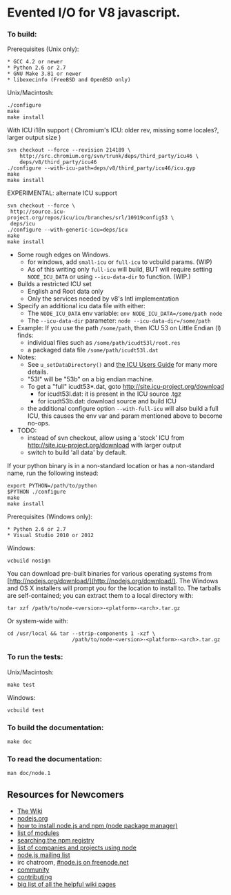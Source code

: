 Evented I/O for V8 javascript.
===

### To build:

Prerequisites (Unix only):

    * GCC 4.2 or newer
    * Python 2.6 or 2.7
    * GNU Make 3.81 or newer
    * libexecinfo (FreeBSD and OpenBSD only)

Unix/Macintosh:

    ./configure
    make
    make install

With ICU i18n support
( Chromium's ICU: older rev, missing some locales?, larger output size )

    svn checkout --force --revision 214189 \
        http://src.chromium.org/svn/trunk/deps/third_party/icu46 \
        deps/v8/third_party/icu46
    ./configure --with-icu-path=deps/v8/third_party/icu46/icu.gyp
    make
    make install

EXPERIMENTAL: alternate ICU support

    svn checkout --force \
     http://source.icu-project.org/repos/icu/icu/branches/srl/10919config53 \
     deps/icu
    ./configure --with-generic-icu=deps/icu
    make
    make install


   * Some rough edges on Windows.
      * for windows, add `small-icu` or `full-icu` to vcbuild params. (WIP)
      * As of this writing only `full-icu` will build, BUT will require
      setting `NODE_ICU_DATA` or using `--icu-data-dir` to function. (WIP.)
   * Builds a restricted ICU set
      * English and Root data only
      * Only the services needed by v8's Intl implementation
   * Specify an additional icu data file with either:
      * The `NODE_ICU_DATA` env variable:   `env NODE_ICU_DATA=/some/path node`
      * The `--icu-data-dir` parameter:   `node --icu-data-dir=/some/path`
   * Example:  If you use the path `/some/path`, then ICU 53 on Little
     Endian (l) finds:
      * individual files such as `/some/path/icudt53l/root.res`
      * a packaged data file `/some/path/icudt53l.dat`
   * Notes:
      * See `u_setDataDirectory()` and
        [the ICU Users Guide](http://userguide.icu-project.org/icudata)
        for many more details.
      * "53l" will be "53b" on a big endian machine.
      * To get a "full" icudt53*.dat, goto http://site.icu-project.org/download
          * for icudt53l.dat: it is present in the ICU source .tgz
          * for icudt53b.dat: download source and build ICU
      * the additional configure option `--with-full-icu` will also
        build a full ICU, this causes the env var and param mentioned
        above to become no-ops.
   * TODO:
      * instead of svn checkout, allow using a 'stock' ICU from
        http://site.icu-project.org/download with larger output
      * switch to build 'all data' by default.


If your python binary is in a non-standard location or has a
non-standard name, run the following instead:

    export PYTHON=/path/to/python
    $PYTHON ./configure
    make
    make install

Prerequisites (Windows only):

    * Python 2.6 or 2.7
    * Visual Studio 2010 or 2012

Windows:

    vcbuild nosign

You can download pre-built binaries for various operating systems from
[http://nodejs.org/download/](http://nodejs.org/download/).  The Windows
and OS X installers will prompt you for the location to install to.
The tarballs are self-contained; you can extract them to a local directory
with:

    tar xzf /path/to/node-<version>-<platform>-<arch>.tar.gz

Or system-wide with:

    cd /usr/local && tar --strip-components 1 -xzf \
                         /path/to/node-<version>-<platform>-<arch>.tar.gz

### To run the tests:

Unix/Macintosh:

    make test

Windows:

    vcbuild test

### To build the documentation:

    make doc

### To read the documentation:

    man doc/node.1

Resources for Newcomers
---
  - [The Wiki](https://github.com/joyent/node/wiki)
  - [nodejs.org](http://nodejs.org/)
  - [how to install node.js and npm (node package manager)](http://www.joyent.com/blog/installing-node-and-npm/)
  - [list of modules](https://github.com/joyent/node/wiki/modules)
  - [searching the npm registry](http://npmjs.org/)
  - [list of companies and projects using node](https://github.com/joyent/node/wiki/Projects,-Applications,-and-Companies-Using-Node)
  - [node.js mailing list](http://groups.google.com/group/nodejs)
  - irc chatroom, [#node.js on freenode.net](http://webchat.freenode.net?channels=node.js&uio=d4)
  - [community](https://github.com/joyent/node/wiki/Community)
  - [contributing](https://github.com/joyent/node/wiki/Contributing)
  - [big list of all the helpful wiki pages](https://github.com/joyent/node/wiki/_pages)
